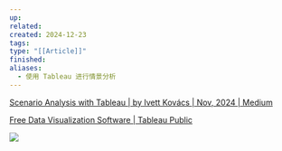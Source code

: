```yaml
---
up: 
related: 
created: 2024-12-23
tags: 
type: "[[Article]]"
finished: 
aliases:
  - 使用 Tableau 进行情景分析
---
```

[Scenario Analysis with Tableau | by Ivett Kovács | Nov, 2024 | Medium](https://medium.com/@yvette110/running-a-business-inherently-involves-navigating-a-landscape-filled-with-risks-and-ec73a78c8df5)


[Free Data Visualization Software | Tableau Public](https://public.tableau.com/app/profile/yvette/viz/ScenarioAnalysis-IBCS/Scenarioanalysis?publish=yes)

![](https://s1.vika.cn/space/2024/12/23/00685ea286f84adab5f465841fec030f)